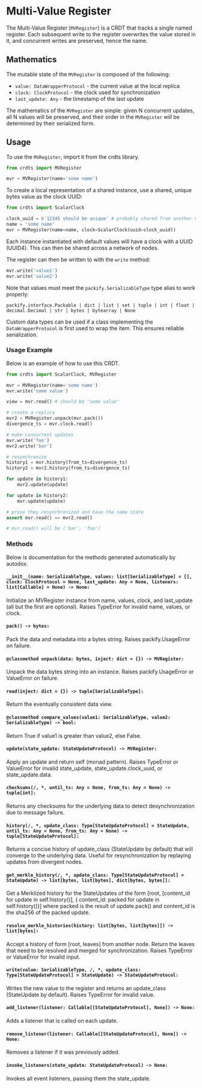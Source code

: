 # Multi-Value Register

The Multi-Value Register (`MVRegister`) is a CRDT that tracks a single named
register. Each subsequent write to the register overwrites the value stored in
it, and concurrent writes are preserved, hence the name.

## Mathematics

The mutable state of the `MVRegister` is composed of the following:
- `value: DataWrapperProtocol` - the current value at the local replica
- `clock: ClockProtocol` - the clock used for synchronization
- `last_update: Any` - the timestamp of the last update

The mathematics of the `MVRegister` are simple: given N concurrent updates, all
N values will be preserved, and their order in the `MVRegister` will be
determined by their serialized form.

## Usage

To use the `MVRegister`, import it from the crdts library.

```python
from crdts import MVRegister

mvr = MVRegister(name='some name')
```

To create a local representation of a shared instance, use a shared, unique
bytes value as the clock UUID:

```python
from crdts import ScalarClock

clock_uuid = b'12345 should be unique' # probably shared from another node
name = 'some name'
mvr = MVRegister(name=name, clock=ScalarClock(uuid=clock_uuid))
```

Each instance instantiated with default values will have a clock with a UUID
(UUID4). This can then be shared across a network of nodes.

The register can then be written to with the `write` method:

```python
mvr.write('value1')
mvr.write('value2')
```

Note that values must meet the `packify.SerializableType` type alias to work properly:

`packify.interface.Packable | dict | list | set | tuple | int | float | decimal.Decimal | str | bytes | bytearray | None`

Custom data types can be used if a class implementing the `DataWrapperProtocol`
is first used to wrap the item. This ensures reliable serialization.

### Usage Example

Below is an example of how to use this CRDT.

```python
from crdts import ScalarClock, MVRegister

mvr = MVRegister(name='some name')
mvr.write('some value')

view = mvr.read() # should be "some value"

# create a replica
mvr2 = MVRegister.unpack(mvr.pack())
divergence_ts = mvr.clock.read()

# make concurrent updates
mvr.write('foo')
mvr2.write('bar')

# resynchronize
history1 = mvr.history(from_ts=divergence_ts)
history2 = mvr2.history(from_ts=divergence_ts)

for update in history1:
    mvr2.update(update)

for update in history2:
    mvr.update(update)

# prove they resynchronized and have the same state
assert mvr.read() == mvr2.read()

# mvr.read() will be ('bar', 'foo')
```

### Methods

Below is documentation for the methods generated automatically by autodox.

#### `__init__(name: SerializableType, values: list[SerializableType] = [], clock: ClockProtocol = None, last_update: Any = None, listeners: list[Callable] = None) -> None:`

Initialize an MVRegister instance from name, values, clock, and last_update (all
but the first are optional). Raises TypeError for invalid name, values, or
clock.

#### `pack() -> bytes:`

Pack the data and metadata into a bytes string. Raises packify.UsageError on
failure.

#### `@classmethod unpack(data: bytes, inject: dict = {}) -> MVRegister:`

Unpack the data bytes string into an instance. Raises packify.UsageError or
ValueError on failure.

#### `read(inject: dict = {}) -> tuple[SerializableType]:`

Return the eventually consistent data view.

#### `@classmethod compare_values(value1: SerializableType, value2: SerializableType) -> bool:`

Return True if value1 is greater than value2, else False.

#### `update(state_update: StateUpdateProtocol) -> MVRegister:`

Apply an update and return self (monad pattern). Raises TypeError or ValueError
for invalid state_update, state_update.clock_uuid, or state_update.data.

#### `checksums(/, *, until_ts: Any = None, from_ts: Any = None) -> tuple[int]:`

Returns any checksums for the underlying data to detect desynchronization due to
message failure.

#### `history(/, *, update_class: Type[StateUpdateProtocol] = StateUpdate, until_ts: Any = None, from_ts: Any = None) -> tuple[StateUpdateProtocol]:`

Returns a concise history of update_class (StateUpdate by default) that will
converge to the underlying data. Useful for resynchronization by replaying
updates from divergent nodes.

#### `get_merkle_history(/, *, update_class: Type[StateUpdateProtocol] = StateUpdate) -> list[bytes, list[bytes], dict[bytes, bytes]]:`

Get a Merklized history for the StateUpdates of the form [root, [content_id for
update in self.history()], { content_id: packed for update in self.history()}]
where packed is the result of update.pack() and content_id is the sha256 of the
packed update.

#### `resolve_merkle_histories(history: list[bytes, list[bytes]]) -> list[bytes]:`

Accept a history of form [root, leaves] from another node. Return the leaves
that need to be resolved and merged for synchronization. Raises TypeError or
ValueError for invalid input.

#### `write(value: SerializableType, /, *, update_class: Type[StateUpdateProtocol] = StateUpdate) -> StateUpdateProtocol:`

Writes the new value to the register and returns an update_class (StateUpdate by
default). Raises TypeError for invalid value.

#### `add_listener(listener: Callable[[StateUpdateProtocol], None]) -> None:`

Adds a listener that is called on each update.

#### `remove_listener(listener: Callable[[StateUpdateProtocol], None]) -> None:`

Removes a listener if it was previously added.

#### `invoke_listeners(state_update: StateUpdateProtocol) -> None:`

Invokes all event listeners, passing them the state_update.
